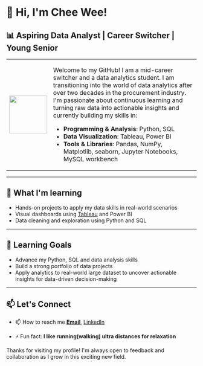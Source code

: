 # 👋 Hi, I'm Chee Wee!
## 📊 Aspiring Data Analyst | Career Switcher | Young Senior
<table>
  <tr>
    <td>
      <img src="https://raw.githubusercontent.com/7oSkaaa/7oSkaaa/refs/heads/main/Images/about_me.gif" width="100" />
    </td>
    <td>
      <p>
        Welcome to my GitHub! I am a mid-career switcher and a data analytics student. I am transitioning into the world of data analytics after over two decades 
        in the procurement industry. I'm passionate about continuous learning and turning raw data into actionable insights and currently building my skills in:
      </p>
      <ul>
        <li><strong>Programming & Analysis</strong>: Python, SQL</li>
        <li><strong>Data Visualization</strong>: Tableau, Power BI</li>
        <li><strong>Tools & Libraries</strong>: Pandas, NumPy, Matplotlib, seaborn, Jupyter Notebooks, MySQL workbench</li>
      </ul>
    </td>
  </tr>
</table>

---

## 🚀 What I'm learning
- Hands-on projects to apply my data skills in real-world scenarios
- Visual dashboards using [Tableau](https://public.tableau.com/app/profile/ng.chee.wee/vizzes) and Power BI
- Data cleaning and exploration using Python and SQL

---

## 🌱 Learning Goals
- Advance my Python, SQL and data analysis skills
- Build a strong portfolio of data projects
- Apply analytics to real-world large dataset to uncover actionable insights for data-driven decision-making

---

## 📫 Let's Connect
- 📫 How to reach me **[Email](cheeweeng@outlook.com)**, [LinkedIn](https://www.linkedin.com/in/chee-wee-ng-007997340/)


- ⚡ Fun fact: **I like running(walking) ultra distances for relaxation**

Thanks for visiting my profile! I'm always open to feedback and collaboration as I grow in this exciting new field.

